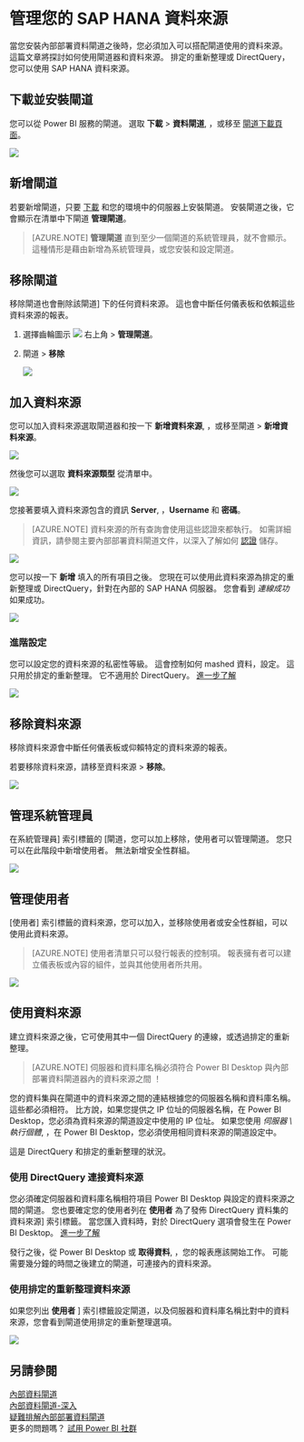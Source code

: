 <properties
pageTitle="管理您的 SAP HANA 資料來源"
description="如何管理內部部署資料閘道和資料來源屬於該閘道。 這篇文章是 SAP HANA 特有的。"
services="powerbi"
documentationCenter=""
authors="guyinacube"
manager="erikre"
backup=""
editor=""
tags=""
qualityFocus="no"
qualityDate=""/>

<tags
ms.service="powerbi"
ms.devlang="NA"
ms.topic="article"
ms.tgt_pltfrm="na"
ms.workload="powerbi"
ms.date="10/01/2016"
ms.author="asaxton"/>
# 管理您的 SAP HANA 資料來源

當您安裝內部部署資料閘道之後時，您必須加入可以搭配閘道使用的資料來源。 這篇文章將探討如何使用閘道器和資料來源。 排定的重新整理或 DirectQuery，您可以使用 SAP HANA 資料來源。

## 下載並安裝閘道

您可以從 Power BI 服務的閘道。 選取 **下載** > **資料閘道**, ，或移至 [閘道下載頁面](https://go.microsoft.com/fwlink/?LinkId=698861)。

![](media/powerbi-gateway-onprem/powerbi-download-data-gateway.png)

## 新增閘道

若要新增閘道，只要 [下載](https://go.microsoft.com/fwlink/?LinkId=698861) 和您的環境中的伺服器上安裝閘道。 安裝閘道之後，它會顯示在清單中下閘道 **管理閘道**。

> [AZURE.NOTE] 
            **管理閘道** 直到至少一個閘道的系統管理員，就不會顯示。 這種情形是藉由新增為系統管理員，或您安裝和設定閘道。

## 移除閘道

移除閘道也會刪除該閘道] 下的任何資料來源。  這也會中斷任何儀表板和依賴這些資料來源的報表。

1.  選擇齒輪圖示 ![](media/powerbi-gateway-enterprise-manage/pbi_gearicon.png) 右上角 > **管理閘道**。

2.  閘道 > **移除**

    ![](media/powerbi-gateway-enterprise-manage/datasourcesettings7.png)

## 加入資料來源

您可以加入資料來源選取閘道器和按一下 **新增資料來源**, ，或移至閘道 > **新增資料來源**。

![](media/powerbi-gateway-enterprise-manage/datasourcesettings1.png)

然後您可以選取 **資料來源類型** 從清單中。

![](media/powerbi-gateway-enterprise-manage/datasourcesettings2-sap.png)

您接著要填入資料來源包含的資訊 **Server**, ，**Username** 和 **密碼**。 

> [AZURE.NOTE] 資料來源的所有查詢會使用這些認證來都執行。 如需詳細資訊，請參閱主要內部部署資料閘道文件，以深入了解如何 [認證](powerbi-gateway-onprem.md#credentials) 儲存。

![](media/powerbi-gateway-enterprise-manage/datasourcesettings3-sap.png)

您可以按一下 **新增** 填入的所有項目之後。  您現在可以使用此資料來源為排定的重新整理或 DirectQuery，針對在內部的 SAP HANA 伺服器。 您會看到 *連線成功* 如果成功。

![](media/powerbi-gateway-enterprise-manage/datasourcesettings4.png)

### 進階設定

您可以設定您的資料來源的私密性等級。 這會控制如何 mashed 資料，設定。 這只用於排定的重新整理。 它不適用於 DirectQuery。 [進一步了解](https://support.office.com/article/Privacy-levels-Power-Query-CC3EDE4D-359E-4B28-BC72-9BEE7900B540)

![](media/powerbi-gateway-enterprise-manage/datasourcesettings9.png)

## 移除資料來源

移除資料來源會中斷任何儀表板或仰賴特定的資料來源的報表。  

若要移除資料來源，請移至資料來源 > **移除**。

![](media/powerbi-gateway-enterprise-manage/datasourcesettings6.png)

## 管理系統管理員

在系統管理員] 索引標籤的 [閘道，您可以加上移除，使用者可以管理閘道。 您只可以在此階段中新增使用者。 無法新增安全性群組。

![](media/powerbi-gateway-enterprise-manage/datasourcesettings8.png)

## 管理使用者

[使用者] 索引標籤的資料來源，您可以加入，並移除使用者或安全性群組，可以使用此資料來源。

> [AZURE.NOTE] 使用者清單只可以發行報表的控制項。 報表擁有者可以建立儀表板或內容的組件，並與其他使用者所共用。

![](media/powerbi-gateway-enterprise-manage/datasourcesettings5.png)

## 使用資料來源

建立資料來源之後，它可使用其中一個 DirectQuery 的連線，或透過排定的重新整理。 

> [AZURE.NOTE] 伺服器和資料庫名稱必須符合 Power BI Desktop 與內部部署資料閘道器內的資料來源之間 ！

您的資料集與在閘道中的資料來源之間的連結根據您的伺服器名稱和資料庫名稱。 這些都必須相符。 比方說，如果您提供之 IP 位址的伺服器名稱，在 Power BI Desktop，您必須為資料來源的閘道設定中使用的 IP 位址。 如果您使用 *伺服器 \ 執行個體*, ，在 Power BI Desktop，您必須使用相同資料來源的閘道設定中。

這是 DirectQuery 和排定的重新整理的狀況。

### 使用 DirectQuery 連接資料來源

您必須確定伺服器和資料庫名稱相符項目 Power BI Desktop 與設定的資料來源之間的閘道。 您也要確定您的使用者列在 **使用者** 為了發佈 DirectQuery 資料集的資料來源] 索引標籤。 當您匯入資料時，對於 DirectQuery 選項會發生在 Power BI Desktop。 [進一步了解](powerbi-desktop-use-directquery.md)

發行之後，從 Power BI Desktop 或 **取得資料**, ，您的報表應該開始工作。 可能需要幾分鐘的時間之後建立的閘道，可連接內的資料來源。

### 使用排定的重新整理資料來源

如果您列出 **使用者** ] 索引標籤設定閘道，以及伺服器和資料庫名稱比對中的資料來源，您會看到閘道使用排定的重新整理選項。

![](media/powerbi-gateway-enterprise-manage/powerbi-gateway-enterprise-schedule-refresh.png)

## 另請參閱

[內部資料閘道](powerbi-gateway-onprem.md)  
[內部資料閘道-深入](powerbi-gateway-onprem-indepth.md)  
[疑難排解內部部署資料閘道](powerbi-gateway-onprem-tshoot.md)  
更多的問題嗎？ [試用 Power BI 社群](http://community.powerbi.com/)